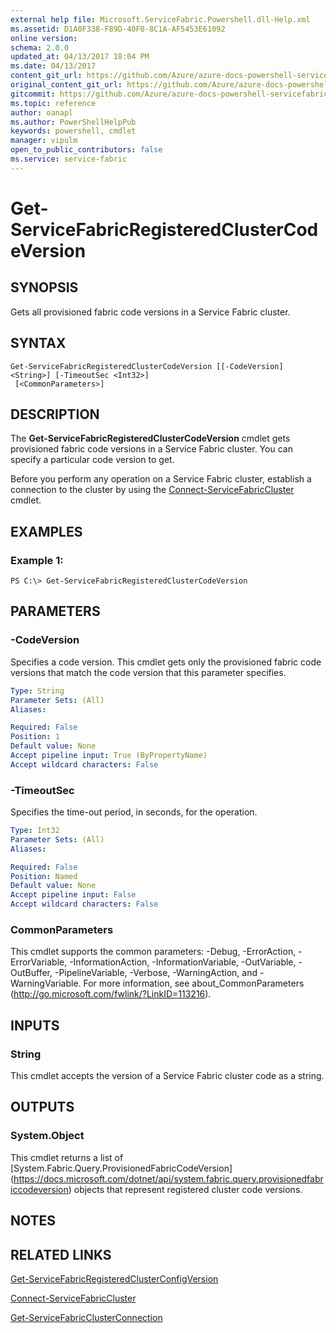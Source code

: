 ```yaml
---
external help file: Microsoft.ServiceFabric.Powershell.dll-Help.xml
ms.assetid: D1A0F338-F89D-40F0-8C1A-AF5453E61092
online version:
schema: 2.0.0
updated_at: 04/13/2017 18:04 PM
ms.date: 04/13/2017
content_git_url: https://github.com/Azure/azure-docs-powershell-servicefabric/blob/Graham71141/Service-Fabric-cmdlets/ServiceFabric/vlatest/Get-ServiceFabricRegisteredClusterCodeVersion.md
original_content_git_url: https://github.com/Azure/azure-docs-powershell-servicefabric/blob/Graham71141/Service-Fabric-cmdlets/ServiceFabric/vlatest/Get-ServiceFabricRegisteredClusterCodeVersion.md
gitcommit: https://github.com/Azure/azure-docs-powershell-servicefabric/blob/e4666c66ecad8bb641483d243bfac15b26f72282
ms.topic: reference
author: oanapl
ms.author: PowerShellHelpPub
keywords: powershell, cmdlet
manager: vipulm
open_to_public_contributors: false
ms.service: service-fabric
---
```


# Get-ServiceFabricRegisteredClusterCodeVersion

## SYNOPSIS
Gets all provisioned fabric code versions in a Service Fabric cluster.

## SYNTAX

```
Get-ServiceFabricRegisteredClusterCodeVersion [[-CodeVersion] <String>] [-TimeoutSec <Int32>]
 [<CommonParameters>]
```

## DESCRIPTION
The **Get-ServiceFabricRegisteredClusterCodeVersion** cmdlet gets provisioned fabric code versions in a Service Fabric cluster.
You can specify a particular code version to get.

Before you perform any operation on a Service Fabric cluster, establish a connection to the cluster by using the [Connect-ServiceFabricCluster](./Connect-ServiceFabricCluster.md) cmdlet.

## EXAMPLES

### Example 1:
```
PS C:\> Get-ServiceFabricRegisteredClusterCodeVersion
```

## PARAMETERS

### -CodeVersion
Specifies a code version.
This cmdlet gets only the provisioned fabric code versions that match the code version that this parameter specifies.

```yaml
Type: String
Parameter Sets: (All)
Aliases: 

Required: False
Position: 1
Default value: None
Accept pipeline input: True (ByPropertyName)
Accept wildcard characters: False
```

### -TimeoutSec
Specifies the time-out period, in seconds, for the operation.

```yaml
Type: Int32
Parameter Sets: (All)
Aliases: 

Required: False
Position: Named
Default value: None
Accept pipeline input: False
Accept wildcard characters: False
```

### CommonParameters
This cmdlet supports the common parameters: -Debug, -ErrorAction, -ErrorVariable, -InformationAction, -InformationVariable, -OutVariable, -OutBuffer, -PipelineVariable, -Verbose, -WarningAction, and -WarningVariable. For more information, see about_CommonParameters (http://go.microsoft.com/fwlink/?LinkID=113216).

## INPUTS

### String
This cmdlet accepts the version of a Service Fabric cluster code as a string.

## OUTPUTS

### System.Object
This cmdlet returns a list of [System.Fabric.Query.ProvisionedFabricCodeVersion] (https://docs.microsoft.com/dotnet/api/system.fabric.query.provisionedfabriccodeversion) objects that represent registered cluster code versions.

## NOTES

## RELATED LINKS

[Get-ServiceFabricRegisteredClusterConfigVersion](./Get-ServiceFabricRegisteredClusterConfigVersion.md)

[Connect-ServiceFabricCluster](./Connect-ServiceFabricCluster.md)

[Get-ServiceFabricClusterConnection](./Get-ServiceFabricClusterConnection.md)
